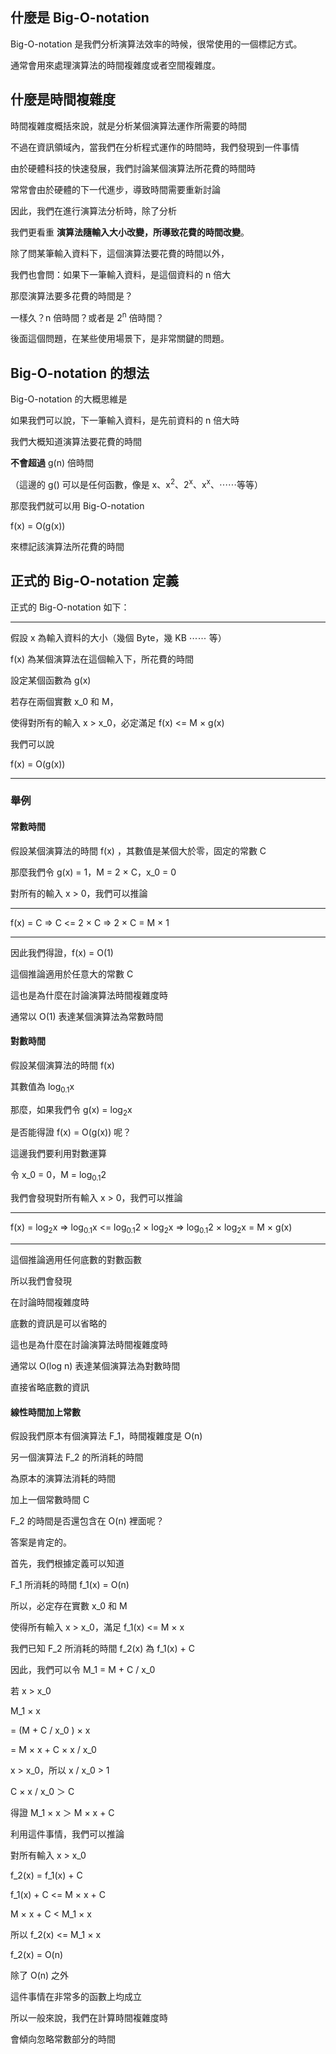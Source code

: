 ## 什麼是 Big-O-notation

Big-O-notation 是我們分析演算法效率的時候，很常使用的一個標記方式。

通常會用來處理演算法的時間複雜度或者空間複雜度。

## 什麼是時間複雜度

時間複雜度概括來說，就是分析某個演算法運作所需要的時間

不過在資訊領域內，當我們在分析程式運作的時間時，我們發現到一件事情

由於硬體科技的快速發展，我們討論某個演算法所花費的時間時

常常會由於硬體的下一代進步，導致時間需要重新討論

因此，我們在進行演算法分析時，除了分析

我們更看重 __演算法隨輸入大小改變，所導致花費的時間改變__。

除了問某筆輸入資料下，這個演算法要花費的時間以外，

我們也會問：如果下一筆輸入資料，是這個資料的 n 倍大

那麼演算法要多花費的時間是？

一樣久？n 倍時間？或者是 2<sup>n</sup> 倍時間？

後面這個問題，在某些使用場景下，是非常關鍵的問題。

## Big-O-notation 的想法

Big-O-notation 的大概思維是

如果我們可以說，下一筆輸入資料，是先前資料的 n 倍大時

我們大概知道演算法要花費的時間

__不會超過__ g(n) 倍時間

（這邊的 g() 可以是任何函數，像是 x、x<sup>2</sup>、2<sup>x</sup>、x<sup>x</sup>、⋯⋯等等）

那麼我們就可以用 Big-O-notation

f(x) = O(g(x)) 

來標記該演算法所花費的時間

## 正式的 Big-O-notation 定義

正式的 Big-O-notation 如下：

----
假設 x 為輸入資料的大小（幾個 Byte，幾 KB ⋯⋯ 等）

f(x) 為某個演算法在這個輸入下，所花費的時間

設定某個函數為 g(x)

若存在兩個實數 x_0 和 M，

使得對所有的輸入 x > x_0，必定滿足 f(x) <= M × g(x)

我們可以說

f(x) = O(g(x))

----


### 舉例

#### 常數時間

假設某個演算法的時間 f(x) ，其數值是某個大於零，固定的常數 C

那麼我們令 g(x) = 1，M = 2 × C，x_0 = 0

對所有的輸入 x > 0，我們可以推論

---
f(x) = C 
=> C <= 2 × C
=> 2 × C = M × 1

---
因此我們得證，f(x) = O(1)

這個推論適用於任意大的常數 C

這也是為什麼在討論演算法時間複雜度時

通常以 O(1) 表達某個演算法為常數時間

#### 對數時間

假設某個演算法的時間 f(x) 

其數值為 log<sub>0.1</sub>x

那麼，如果我們令 g(x) = log<sub>2</sub>x

是否能得證 f(x) = O(g(x)) 呢？

這邊我們要利用對數運算

令 x_0 = 0，M = log<sub>0.1</sub>2

我們會發現對所有輸入 x > 0，我們可以推論

---
f(x) = log<sub>2</sub>x
=> log<sub>0.1</sub>x <= log<sub>0.1</sub>2 × log<sub>2</sub>x
=> log<sub>0.1</sub>2 × log<sub>2</sub>x = M × g(x)

---

這個推論適用任何底數的對數函數

所以我們會發現

在討論時間複雜度時

底數的資訊是可以省略的

這也是為什麼在討論演算法時間複雜度時

通常以 O(log n) 表達某個演算法為對數時間

直接省略底數的資訊

#### 線性時間加上常數

假設我們原本有個演算法 F_1，時間複雜度是 O(n)

另一個演算法 F_2 的所消耗的時間

為原本的演算法消耗的時間

加上一個常數時間 C

F_2 的時間是否還包含在 O(n) 裡面呢？

答案是肯定的。

首先，我們根據定義可以知道

F_1 所消耗的時間 f_1(x) = O(n)

所以，必定存在實數 x_0 和 M 

使得所有輸入 x > x_0，滿足 f_1(x) <= M × x

我們已知 F_2 所消耗的時間 f_2(x) 為 f_1(x) + C

因此，我們可以令 M_1 = M + C / x_0

若 x > x_0

M_1 × x 

= (M + C / x_0 ) × x 

= M × x + C × x / x_0

x > x_0，所以 x / x_0 > 1

C × x / x_0 ＞ C

得證 M_1 × x ＞ M × x + C

利用這件事情，我們可以推論

對所有輸入 x > x_0

f_2(x) = f_1(x) + C 

f_1(x) + C <= M × x + C

M × x + C < M_1 × x

所以 f_2(x) <= M_1 × x

f_2(x) = O(n)

除了 O(n) 之外

這件事情在非常多的函數上均成立

所以一般來說，我們在計算時間複雜度時

會傾向忽略常數部分的時間



